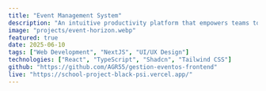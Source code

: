 ```yaml
---
title: "Event Management System"
description: "An intuitive productivity platform that empowers teams to plan events, manage projects, and track tasks seamlessly—ensuring deadlines are met with ease and collaboration stays on point."
image: "projects/event-horizon.webp"
featured: true
date: 2025-06-10
tags: ["Web Development", "NextJS", "UI/UX Design"]
technologies: ["React", "TypeScript", "Shadcn", "Tailwind CSS"]
github: "https://github.com/AGR55/gestion-eventos-frontend"
live: "https://school-project-black-psi.vercel.app/"
---
```

